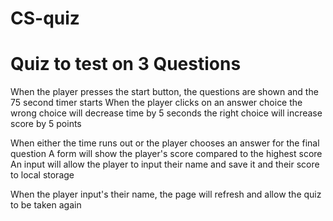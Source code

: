 # CS-quiz

# Quiz to test on 3 Questions
  When the player presses the start button, the questions are shown and the 75 second timer starts
  When the player clicks on an answer choice 
      the wrong choice will decrease time by 5 seconds
      the right choice will increase score by 5 points
      
 When either the time runs out or the player chooses an answer for the final question
    A form will show the player's score compared to the highest score 
    An input will allow the player to input their name and save it and their score to local storage
 
 When the player input's their name, the page will refresh and allow the quiz to be taken again
    

